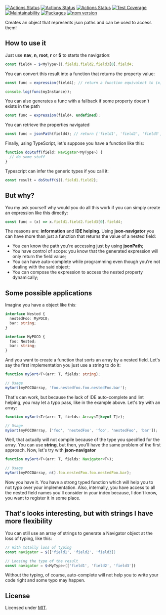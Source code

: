 [![Actions Status](https://github.com/Codibre/json-navigator/workflows/build/badge.svg)](https://github.com/Codibre/json-navigator/actions)
[![Actions Status](https://github.com/Codibre/json-navigator/workflows/test/badge.svg)](https://github.com/Codibre/json-navigator/actions)
[![Actions Status](https://github.com/Codibre/json-navigator/workflows/lint/badge.svg)](https://github.com/Codibre/json-navigator/actions)
[![Test Coverage](https://api.codeclimate.com/v1/badges/4bc45857f25baf6aef9c/test_coverage)](https://codeclimate.com/github/Codibre/json-navigator/test_coverage)
[![Maintainability](https://api.codeclimate.com/v1/badges/4bc45857f25baf6aef9c/maintainability)](https://codeclimate.com/github/Codibre/json-navigator/maintainability)
[![Packages](https://david-dm.org/Codibre/json-navigator.svg)](https://david-dm.org/Codibre/json-navigator)
[![npm version](https://badge.fury.io/js/%40codibre%2Fjson-navigator.svg)](https://badge.fury.io/js/%40codibre%2Fjson-navigator)

Creates an object that represents json paths and can be used to access them!

## How to use it

Just use **nav**, **n**, **root**, **r** or **\$** to starts the navigation:

```ts
const field4 = $<MyType>().field1.field2.field3[0].field4;
```

You can convert this result into a function that returns the property value:

```ts
const func = expression(field4); // return a function equivalent to (x) => x.field1.field2.field3[0].field4

console.log(func(myInstance));
```

You can also generates a func with a fallback if some property doesn't exists in the path

```ts
const func = expression(field4, undefined);
```

You can retrieve the properties navigated

```ts
const func = jsonPath(field4); // return ['field1', 'field2', 'field3', '0', 'field4']
```

Finally, using TypeScript, let's suppose you have a function like this:

```ts
function doStuff(field: Navigator<MyType>) {
  // do some stuff
}
```

Typescript can infer the generic types if you call it:

```ts
const result = doStuff($().field1.field2);
```

## But why?

You my ask yourself why would you do all this work if you can simply create an expression like this directly:

```ts
const func = (x) => x.field1.field2.field3[0].field4;
```

The reasons are: **information** and **IDE helping**.
Using **json-navigator** you can have more than just a function that returns the value of a nested field:

- You can know the path you're accessing just by using **jsonPath**;
- You have control of scope: you know that the generated expression will only return the field value;
- You can have auto-complete while programming even though you're not dealing with the said object;
- You can compose the expression to access the nested property dynamically;

## Some possible applications

Imagine you have a object like this:

```ts
interface Nested {
  nestedFoo: MyPOCO;
  bar: string;
}

interface MyPOCO {
  foo: Nested;
  bar: string;
}
```

And you want to create a function that sorts an array by a nested field. Let's say the first implementation
you just use a string to do it:

```ts
function mySort<T>(arr: T, fields: string);

// Usage
mySort(myPOCOArray, 'foo.nestedfoo.foo.nestedFoo.bar');
```

That's can work, but because the lack of IDE auto-complete and lint helping, you may let a typo pass, like
in the example above.
Let's try with an array:

```ts
function mySort<T>(arr: T, fields: Array<T[keyof T]>);

// Usage
mySort(myPOCOArray, ['foo', 'nestedFoo', 'foo', 'nestedFoo', 'bar']);
```

Well, that actually will not compile because of the type you specified for the array. You can use **string**, but then, you'll have the same problem of the first approach.
Now, let's try with **json-navigator**

```ts
function mySort<T>(arr: T, fields: Navigator<T>);

// Usage
mySort(myPOCOArray, n().foo.nestedFoo.foo.nestedFoo.bar);
```

Now you have it. You have a strong typed function which will help you to not typo over your implementation.
Also, internally, you have access to all the nested field names you'll consider in your index because, I don't know, you want to register it in some place.

## That's looks interesting, but with strings I have more flexibility

You can still use an array of strings to generate a Navigator object at the loss of typing, like this:

```ts
// With totally loss of typing
const navigator = $(['field1', 'field2', 'field3])

// Loosing the type of the result
const navigator = $<MyType>(['field1', 'field2', 'field3'])
```

Without the typing, of course, auto-complete will not help you to write your code right and some typo may happen.

## License

Licensed under [MIT](https://en.wikipedia.org/wiki/MIT_License).
